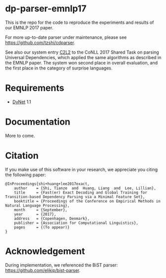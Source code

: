 # dp-parser-emnlp17

This is the repo for the code to reproduce the experiments and results of our EMNLP 2017 paper.

For more up-to-date parser under maintenance, please see <https://github.com/tzshi/cdparser>.

See also our system entry [C2L2](https://github.com/CoNLL-UD-2017/C2L2) to the CoNLL 2017 Shared Task on parsing Universal Dependencies, which applied the same algorithms as described in the EMNLP paper.
The system won second place in overall evaluation, and the first place in the category of surprise languages.

# Requirements

- [DyNet](https://github.com/clab/dynet) 1.1

# Documentation

More to come.

# Citation

If you make use of this software in your research, we appreciate you citing the following paper:

```
@InProceedings{shi+huang+lee2017exact,
    author    = {Shi, Tianze  and  Huang, Liang  and  Lee, Lillian},
    title     = {Fast(er) Exact Decoding and Global Training for Transition-based Dependency Parsing via a Minimal Feature Set},
    booktitle = {Proceedings of the Conference on Empirical Methods in Natural Language Processing},
    month     = {September},
    year      = {2017},
    address   = {Copenhagen, Denmark},
    publisher = {Association for Computational Linguistics},
    pages     = {(To appear)}
}
```

# Acknowledgement

During implementation, we referenced the BiST parser: <https://github.com/elikip/bist-parser>.
